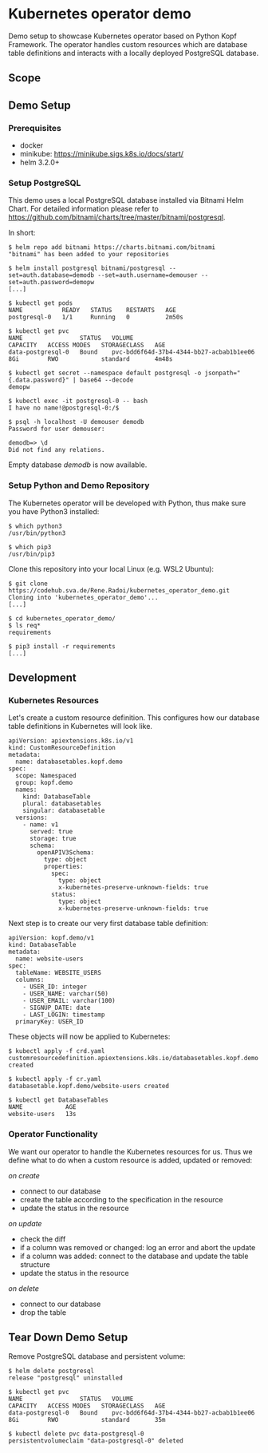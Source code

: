# Kubernetes operator demo

Demo setup to showcase Kubernetes operator based on Python Kopf Framework. The operator handles custom resources which 
are database table definitions and interacts with a locally deployed PostgreSQL database.

## Scope

## Demo Setup
### Prerequisites
- docker
- minikube: https://minikube.sigs.k8s.io/docs/start/
- helm 3.2.0+

### Setup PostgreSQL
This demo uses a local PostgreSQL database installed via Bitnami Helm Chart. For detailed information please refer to 
https://github.com/bitnami/charts/tree/master/bitnami/postgresql.

In short:
```
$ helm repo add bitnami https://charts.bitnami.com/bitnami
"bitnami" has been added to your repositories

$ helm install postgresql bitnami/postgresql --set=auth.database=demodb --set=auth.username=demouser --set=auth.password=demopw
[...]

$ kubectl get pods
NAME           READY   STATUS    RESTARTS   AGE
postgresql-0   1/1     Running   0          2m50s

$ kubectl get pvc
NAME                STATUS   VOLUME                                     CAPACITY   ACCESS MODES   STORAGECLASS   AGE
data-postgresql-0   Bound    pvc-bdd6f64d-37b4-4344-bb27-acbab1b1ee06   8Gi        RWO            standard       4m48s

$ kubectl get secret --namespace default postgresql -o jsonpath="{.data.password}" | base64 --decode
demopw

$ kubectl exec -it postgresql-0 -- bash
I have no name!@postgresql-0:/$

$ psql -h localhost -U demouser demodb
Password for user demouser:

demodb=> \d
Did not find any relations.
```

Empty database _demodb_ is now available.

### Setup Python and Demo Repository
The Kubernetes operator will be developed with Python, thus make sure you have Python3 installed:
```
$ which python3
/usr/bin/python3

$ which pip3
/usr/bin/pip3
```

Clone this repository into your local Linux (e.g. WSL2 Ubuntu):
```
$ git clone https://codehub.sva.de/Rene.Radoi/kubernetes_operator_demo.git
Cloning into 'kubernetes_operator_demo'...
[...]

$ cd kubernetes_operator_demo/
$ ls req*
requirements

$ pip3 install -r requirements
[...]
```

## Development
### Kubernetes Resources
Let's create a custom resource definition. This configures how our database table definitions in Kubernetes will look like.

```
apiVersion: apiextensions.k8s.io/v1
kind: CustomResourceDefinition
metadata:
  name: databasetables.kopf.demo
spec:
  scope: Namespaced
  group: kopf.demo
  names:
    kind: DatabaseTable
    plural: databasetables
    singular: databasetable
  versions:
    - name: v1
      served: true
      storage: true
      schema:
        openAPIV3Schema:
          type: object
          properties:
            spec:
              type: object
              x-kubernetes-preserve-unknown-fields: true
            status:
              type: object
              x-kubernetes-preserve-unknown-fields: true
```

Next step is to create our very first database table definition:
```
apiVersion: kopf.demo/v1
kind: DatabaseTable
metadata:
  name: website-users
spec:
  tableName: WEBSITE_USERS
  columns:
    - USER_ID: integer
    - USER_NAME: varchar(50)
    - USER_EMAIL: varchar(100)
    - SIGNUP_DATE: date
    - LAST_LOGIN: timestamp
  primaryKey: USER_ID
```

These objects will now be applied to Kubernetes:
```
$ kubectl apply -f crd.yaml
customresourcedefinition.apiextensions.k8s.io/databasetables.kopf.demo created

$ kubectl apply -f cr.yaml
databasetable.kopf.demo/website-users created

$ kubectl get DatabaseTables
NAME            AGE
website-users   13s
```

### Operator Functionality
We want our operator to handle the Kubernetes resources for us. Thus we define what to do when a custom resource is added,
updated or removed:

*on create*
- connect to our database
- create the table according to the specification in the resource
- update the status in the resource

*on update*
- check the diff
- if a column was removed or changed: log an error and abort the update
- if a column was added: connect to the database and update the table structure
- update the status in the resource

*on delete*
- connect to our database
- drop the table

## Tear Down Demo Setup
Remove PostgreSQL database and persistent volume:
```
$ helm delete postgresql
release "postgresql" uninstalled

$ kubectl get pvc
NAME                STATUS   VOLUME                                     CAPACITY   ACCESS MODES   STORAGECLASS   AGE
data-postgresql-0   Bound    pvc-bdd6f64d-37b4-4344-bb27-acbab1b1ee06   8Gi        RWO            standard       35m

$ kubectl delete pvc data-postgresql-0
persistentvolumeclaim "data-postgresql-0" deleted
```
